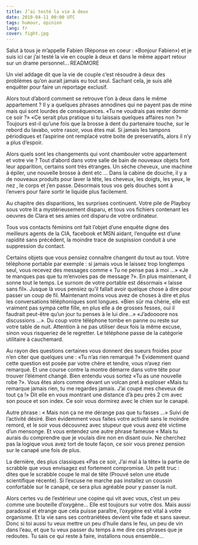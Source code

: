 ```yaml
---
title: J’ai testé la vie à deux
date: 2010-04-11 00:00 UTC
tags: humour, opinion
lang: fr
cover: fight.jpg
---
```


Salut à tous je m’appelle Fabien (Réponse en coeur : «Bonjour Fabien») et je suis ici car j’ai testé la vie en couple à deux et dans le même appart retour sur un drame personnel...
READMORE

Un viel addage dit que la vie de couple c’est résoudre à deux des problèmes qu’on aurait jamais eu tout seul. Sachant cela, je suis allé enquêter pour faire un reportage exclusif.

Alors tout d’abord comment se retrouve t’on à deux dans le même appartement ?
Il y a quelques phrases annodines qui ne payent pas de mine mais qui sont lourdes de conséquences. «Tu ne voudrais pas rester dormir ce soir ?» «Ce serait plus pratique si tu laissais quelques affaires non ?» Toujours est-il qu’une fois que la brosse à dent du partenaire touche, sur le rebord du lavabo, votre rasoir, vous êtes mal. Si jamais les tampons périodiques et l’aspirine ont remplacé votre boite de preservatifs, alors il n’y a plus d’espoir. 

Alors quels sont les changements qui vont chambouler votre appartement et votre vie ? Tout d’abord dans votre salle de bain de nouveaux objets font leur apparition, certains sont très étranges. Un sèche cheveux, une machine à épiler, une nouvelle brosse à dent etc ... Dans la cabine de douche, il y a de nouveaux produits pour laver la tête, les cheveux, les doigts, les yeux, le nez , le corps et j’en passe. Désormais tous vos gels douches sont à l’envers pour faire sortir le liquide plus facilement. 

Au chapitre des disparitions, les surprises continuent. Votre pile de Playboy sous votre lit a mystérieusement disparu, et tous vos fichiers contenant les oeuvres de Clara et ses amies ont disparu de votre ordinateur. 

Tous vos contacts féminins ont fait l’objet d’une enquête digne des meilleurs agents de la CIA, facebook et MSN aidant, l’enquête est d’une rapidité sans précédent, la moindre trace de suspission conduit à une suppression du contact.

Certains objets que vous pensiez connaître changent du tout au tout. Votre téléphone portable par exemple : si jamais vous le laissez trop longtemps seul, vous recevez des messages comme « Tu ne pense pas à moi ...» «Je te manques pas que tu m’envoies pas de message ?». En plus maintenant, il sonne tout le temps. Le surnom de votre portable est désormais « laisse sans fil». Jusque là vous pensiez qu’il fallait avoir quelque chose à dire pour passer un coup de fil. Maintenant moins vous avez de choses à dire et plus les conversations téléphoniques sont longues. «Bien sûr ma chérie, elle est vraiment pas sympa cette fille, en plus elle a de grosses fesses, oui il faudrait peut-être qu’un jour tu penses à le lui dire...» «J’adoooore nos discussions ...». Du coup votre téléphone tombe en panne ou reste sur votre table de nuit. Attention à ne pas utiliser deux fois la même excuse, sinon vous risqueriez de le regretter. Le téléphone passe de la catégorie utilitaire à cauchemard. 

Au rayon des questions certaines vous donnent des sueurs froides pour n’en citer que quelques une : 
«Tu n’as rien remarqué ?» Evidemment quand cette question est posée par votre chère et tendre, vous n’avez rien remarqué. Et une course contre la montre démarre dans votre tête pour trouver l’élément changé. Bien entendu vous sortez «Tu as une nouvelle robe ?». Vous êtes alors comme devant un volcan pret à exploser «Mais tu remarque jamais rien, tu me regardes jamais. J’ai coupé mes cheveux de tout ça !» Dit elle en vous montrant une distance d’à peu près 2 cm avec son pouce et son index. Ce soir vous dormirez avec le chien sur le canapé. 

Autre phrase : « Mais non ça ne me dérange pas que tu fasses ...» Suivi de l’activité désiré. Bien évidemment vous faites votre activité sans le moindre remord, et le soir vous découvrez avec stupeur que vous avez été victime d’un mensonge. Et vous entendez une autre phrase fameuse « Mais tu aurais du comprendre que je voulais dire non en disant oui». Ne cherchez pas la logique vous avez tort de toute façon, ce soir vous prenez pension sur le canapé une fois de plus.

La dernière, des plus classiques «Pas ce soir, J’ai mal à la tête» la partie de scrabble que vous envisagez est fortement compromise. Un petit truc : dites que le scrabble coupe le mal de tête (Prouvé selon une étude scientifique récente). Si l’excuse ne marche pas installez un coussin confortable sur le canapé, ce sera plus agréable pour y passer la nuit. 

Alors certes vu de l’extérieur une copine qui vit avec vous, c’est un peu comme une bouteille d’oxygène... Elle est toujours sur votre dos. Mais aussi paradoxal et étrange que cela puisse paraître, l’oxygène est vital à votre organisme. Et la vie sans ses contrariétées devient vite fade et sans saveur. Donc si toi aussi tu veux mettre un peu d’huile dans le feu, un peu de vin dans l’eau, et que tu veux passer du temps à me dire ces phrases que je redoutes. Tu sais ce qui reste à faire, installons nous ensemble... 